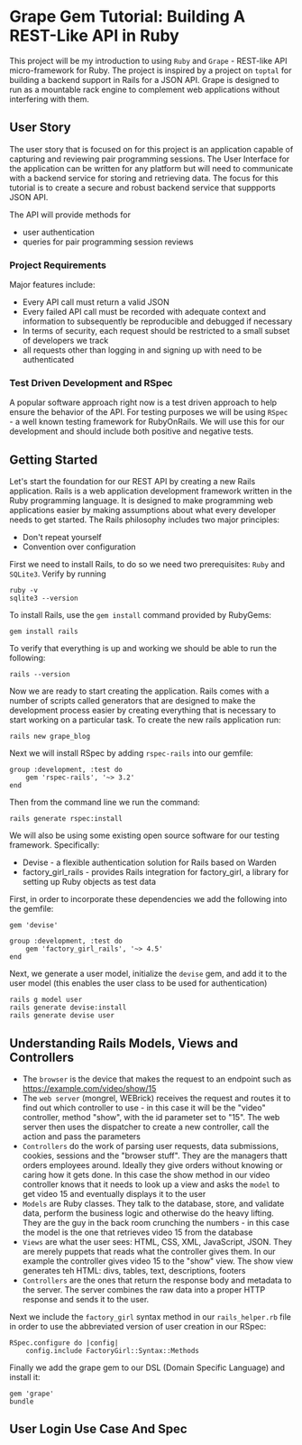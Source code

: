 # Grape Gem Tutorial: Building A REST-Like API in Ruby 

This project will be my introduction to using `Ruby` and `Grape` - REST-like API micro-framework for Ruby. The project is inspired by
a project on `toptal` for building a backend support in Rails for a JSON API. Grape is designed to run as a mountable rack engine to 
complement web applications without interfering with them. 


## User Story 

The user story that is focused on for this project is an application capable of capturing and reviewing pair programming sessions. The 
User Interface for the application can be written for any platform but will need to communicate with a backend service for storing and 
retrieving data. The focus for this tutorial is to create a secure and robust backend service that suppports JSON API. 


The API will provide methods for 
- user authentication 
- queries for pair programming session reviews 


### Project Requirements 

Major features include: 
- Every API call must return a valid JSON 
- Every failed API call must be recorded with adequate context and information to subsequently be reproducible and debugged if 
  necessary 
- In terms of security, each request should be restricted to a small subset of developers we track 
- all requests other than logging in and signing up with need to be authenticated


### Test Driven Development and RSpec 

A popular software approach right now is a test driven approach to help ensure the behavior of the API. For testing purposes we will be 
using `RSpec` - a well known testing framework for RubyOnRails. We will use this for our development and should include both positive and 
negative tests. 


## Getting Started 

Let's start the foundation for our REST API by creating a new Rails application. Rails is a web application development framework written 
in the Ruby programming language. It is designed to make programming web applications easier by making assumptions about what every 
developer needs to get started. The Rails philosophy includes two major principles: 

- Don't repeat yourself 
- Convention over configuration 


First we need to install Rails, to do so we need two prerequisites: `Ruby` and `SQLite3`. Verify by running 

```
ruby -v 
sqlite3 --version 
```

To install Rails, use the `gem install` command provided by RubyGems: 

```
gem install rails
```

To verify that everything is up and working we should be able to run the following: 

```
rails --version
```

Now we are ready to start creating the application. Rails comes with a number of scripts called generators that are designed to make 
the development process easier by creating everything that is necessary to start working on a particular task. To create the new rails 
application run: 

```
rails new grape_blog
```

Next we will install RSpec by adding `rspec-rails` into our gemfile: 

```
group :development, :test do 
    gem 'rspec-rails', '~> 3.2' 
end 
```

Then from the command line we run the command: 

```
rails generate rspec:install
```

We will also be using some existing open source software for our testing framework. Specifically: 

- Devise - a flexible authentication solution for Rails based on Warden 
- factory_girl_rails - provides Rails integration for factory_girl, a library for setting up Ruby objects as test data 


First, in order to incorporate these dependencies we add the following into the gemfile: 
```
gem 'devise' 

group :development, :test do 
    gem 'factory_girl_rails', '~> 4.5' 
end 
```


Next, we generate a user model, initialize the `devise` gem, and add it to the user model (this enables the user class to be used for 
authentication)

```
rails g model user 
rails generate devise:install
rails generate devise user
```

## Understanding Rails Models, Views and Controllers 

* The `browser` is the device that makes the request to an endpoint such as https://example.com/video/show/15
* The `web server` (mongrel, WEBrick) receives the request and routes it to find out which controller to use - in this case it will be
  the "video" controller, method "show", with the id parameter set to "15". The web server then uses the dispatcher to create a new 
  controller, call the action and pass the parameters 
* `Controllers` do the work of parsing user requests, data submissions, cookies, sessions and the "browser stuff". They are the managers 
  thatt orders employees around. Ideally they give orders without knowing or caring how it gets done. In this case the show method in our 
  video controller knows that it needs to look up a view and asks the `model` to get video 15 and eventually displays it to the user 
* `Models` are Ruby classes. They talk to the database, store, and validate data, perform the business logic and otherwise do the heavy 
  lifting. They are the guy in the back room crunching the numbers - in this case the model is the one that retrieves video 15 from the 
  database 
* `Views` are what the user sees: HTML, CSS, XML, JavaScript, JSON. They are merely puppets that reads what the controller gives them. In
  our example the controller gives video 15 to the "show" view. The show view generates teh HTML: divs, tables, text, descriptions, footers
* `Controllers` are the ones that return the response body and metadata to the server. The server combines the raw data into a proper HTTP
  response and sends it to the user. 


Next we include the `factory_girl` syntax method in our `rails_helper.rb` file in order to use the abbreviated version of user creation in 
our RSpec: 

```
RSpec.configure do |config|
    config.include FactoryGirl::Syntax::Methods
```

Finally we add the grape gem to our DSL (Domain Specific Language) and install it: 
```
gem 'grape'
bundle
```



## User Login Use Case And Spec 






